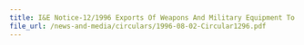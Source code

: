 ```yaml
---
title: I&E Notice-12/1996 Exports Of Weapons And Military Equipment To Liberia
file_url: /news-and-media/circulars/1996-08-02-Circular1296.pdf
---
```

